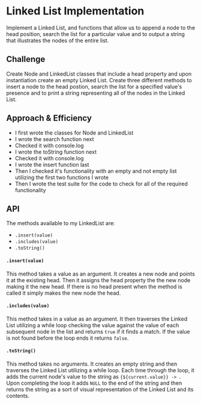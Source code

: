 # Linked List Implementation

Implement a Linked List, and functions that allow us to append a node to the head position, search the list for a particular value and to output a string that illustrates the nodes of the entire list.

## Challenge

Create Node and LinkedList classes that include a head property and upon instantiation create an empty Linked List. Create three different methods to insert a node to the head postion, search the list for a specified value's presence and to print a string representing all of the nodes in the Linked List.

## Approach & Efficiency

- I first wrote the classes for Node and LinkedList
- I wrote the search function next
- Checked it with console.log
- I wrote the toString function next
- Checked it with console.log
- I wrote the insert function last
- Then I checked it's functionality with an empty and not empty list utilizing the first two functions I wrote
- Then I wrote the test suite for the code to check for all of the required functionality

## API

The methods available to my LinkedList are:
- `.insert(value)`
- `.includes(value)`
- `.toString()`

#### `.insert(value)`

This method takes a value as an argument. It creates a new node and points it at the existing head. Then it assigns the head property the the new node making it the new head. If there is no head present when the method is called it simply makes the new node the head.

#### `.includes(value)`

This method takes in a value as an argument. It then traverses the Linked List utilizing a while loop checking the value against the value of each subsequent node in the list and returns `true` if it finds a match. If the value is not found before the loop ends it returns `false`.

#### `.toString()`

 This method takes no arguments. It creates an empty string and then traverses the Linked List utilizing a while loop. Each time through the loop, it adds the current node's value to the string as `{${current.value}} -> `. Upon completing the loop it adds `NULL` to the end of the string and then returns the string as a sort of visual representation of the Linked List and its contents.